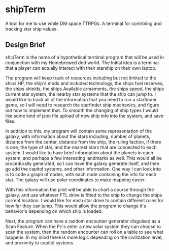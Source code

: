 # shipTerm
A tool for me to use while DM space TTRPGs. A terminal for controling and tracking star ship values.
## Design Brief
shipTerm is the name of a hypothetical terminal program that will be used in conjunction with my Homebrewed dnd world. The Initial idea is a terminal that a player can actually interact with their starship on their own laptop. 

The program will keep track of resources including but not limited to the ships HP, the ship's mods and included technology, the ships fuel reserves, the ships shields, the ships Available armaments, the ships speed, the ships current star system, the nearby star systems that the ship can jump to. I would like to track all of the information that you need to run a starfinder game, so I will need to research the starfinder ship mechanics, and figure out how to implement that. To smooth the changing of ship types I would like some kind of json file upload of new ship info into the system, and save files. 

In addition to this, my program will contain some representation of the galaxy, with information about the stars including, number of planets, distance from the center, distance from the ship, the ruling faction, if there is one, the type of star, and the nearest stars that are connected to each system. I would like to have brief information about the planets in each system, and perhaps a few interesting landmarks as well. This would all be procedurally generated, so I can have the galaxy generate itself, and then go add the capitol systems, and other information. One way I can look into is to code a graph of nodes, with each node containing the info for each star. The galaxy will use polar coordinates to make mapping easier.

With this information the pilot will be able to chart a course through the galaxy, and use whatever FTL drive is fitted to the ship to change the ships current location. I would like for each star drive to contain different rules for how far they can jump. This would allow the program to change it's behavior's depending on which ship is loaded. 

Next, the program can have a random encounter generator disguised as a Scan Feature. When the Pc's enter a new solar system they can choose to scan the system, then the random encounter can roll on a table to see what happens. In my mind there is more logic depending on the civilization level, and proximity to capitol systems. 
